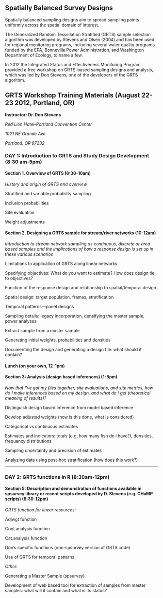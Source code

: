 ## Spatially Balanced Survey Designs



Spatially balanced sampling designs aim to spread sampling points uniformly across the spatial domain of interest.  

The Generalized Random Tessellation Stratified (GRTS) sample selection algorithm was developed by Stevens and Olsen (2004) and has been used for regional monitoring programs, including several water quality programs funded by the EPA, Bonneville Power Administration, and Washington Department of Ecology, to name a few.

In 2012 the Integrated Status and Effectiveness Monitoring Program provided a free workshop on GRTS-based sampling designs and analysis, which was led by Don Stevens, one of the developers of the GRTS algorithm. 



## GRTS Workshop Training Materials (August 22-23  2012, Portland, OR)

 **Instructor: Dr. Don Stevens**

 

*Red Lion Hotel-Portland Convention Center*

*1021 NE Grande Ave.*

*Portland, OR 97232*



### DAY 1:  Introduction to GRTS and Study Design Development  (8:30 am-5pm)



#### Section 1.  Overview of GRTS (8:30-10am)

*History and origin of GRTS and overview*

 

Stratified and variable probability sampling

Inclusion probabilities

Site evaluation

Weight adjustments

 

#### Section 2.  Designing a GRTS sample for stream/river networks (10-12am)

*Introduction to stream network sampling as continuous, discrete or area based samples and the implications of how a response design is set up in these various scenarios* 

Limitations to application of GRTS along linear networks 

Specifying objectives: What do you want to estimate?  How does design tie to objectives?

Function of the response design and relationship to spatial/temporal design

Spatial design: target population, frames, stratification

Temporal patterns—panel designs

Sampling details: legacy incorporation, densifying the master sample, power analyses

Extract sample from a master sample

Generating initial weights, probabilities and densities

Documenting the design and generating a design file: what should it contain?

 

#### Lunch (on your own, 12-1pm)



#### Section 3:  Analysis (design based inferences)  (1-5pm)

 *Now that I’ve got my files together, site evaluations, and site metrics, how do I make inferences based on my design, and what do I get (theoretical meaning of results)?*

 

Distinguish design based inference from model based inference

Develop adjusted weights (how is this done, what is considered)

Categorical vs continuous estimates

Estimates and indicators: totals (e.g, how many fish do I have?), densities, frequency distributions

Sampling uncertainty and precision of estimates

Analyzing data using post-hoc stratification (how does this work?)

 -------------------------------------------------------------------------------------------------------

### DAY 2:  GRTS functions in R (8:30am-12pm)

 

#### Section 5:  Description and demonstration of functions available in spsurvey library or recent scripts developed by D. Stevens (e.g. CHaMP scripts)  (8:30-12pm)

*GRTS function for linear resources:*

Adjwgt function

Cont.analysis function

Cat.analysis function

Don’s specific functions (non-spsurvey version of GRTS code)

Use of GRTS for temporal patterns 

 

*Other:*

Generating a Master Sample (spsurvey)

 

Development of web based tool for extraction of samples from master samples: what will it contain and what is its status?

 